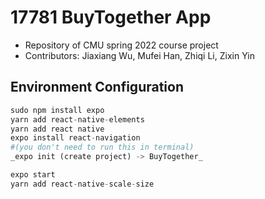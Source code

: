 # 17781 BuyTogether App

- Repository of CMU spring 2022 course project
- Contributors: Jiaxiang Wu, Mufei Han, Zhiqi Li, Zixin Yin

## Environment Configuration

```python
sudo npm install expo
yarn add react-native-elements
yarn add react native
expo install react-navigation
#(you don't need to run this in terminal)
_expo init (create project) -> BuyTogether_ 

expo start
yarn add react-native-scale-size
```



